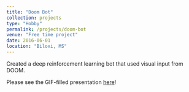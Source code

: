 ```yaml
---
title: "Doom Bot"
collection: projects
type: "Hobby"
permalink: /projects/doom-bot
venue: "Free time project"
date: 2016-06-01
location: "Biloxi, MS"
---
```


Created a deep reinforcement learning bot that used visual input from DOOM. 

Please see the GIF-filled presentation [here](https://bit.ly/mldoom)! 